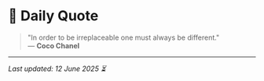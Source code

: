 # 📜 Daily Quote

> "In order to be irreplaceable one must always be different."  
> — **Coco Chanel**

---

_Last updated: 12 June 2025 ⏳_
